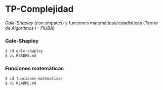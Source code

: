 # TP-Complejidad

_Gale-Shapley_ (con empates) y funciones matemáticas/estadísticas (_Teoría de Algoritmos I - FIUBA_)



### Gale-Shapley

```bash
$ cd gale-shapley
$ vi README.md
```

### Funciones matemáticas

```bash
$ cd funciones-matematicas
$ vi README.md
```

